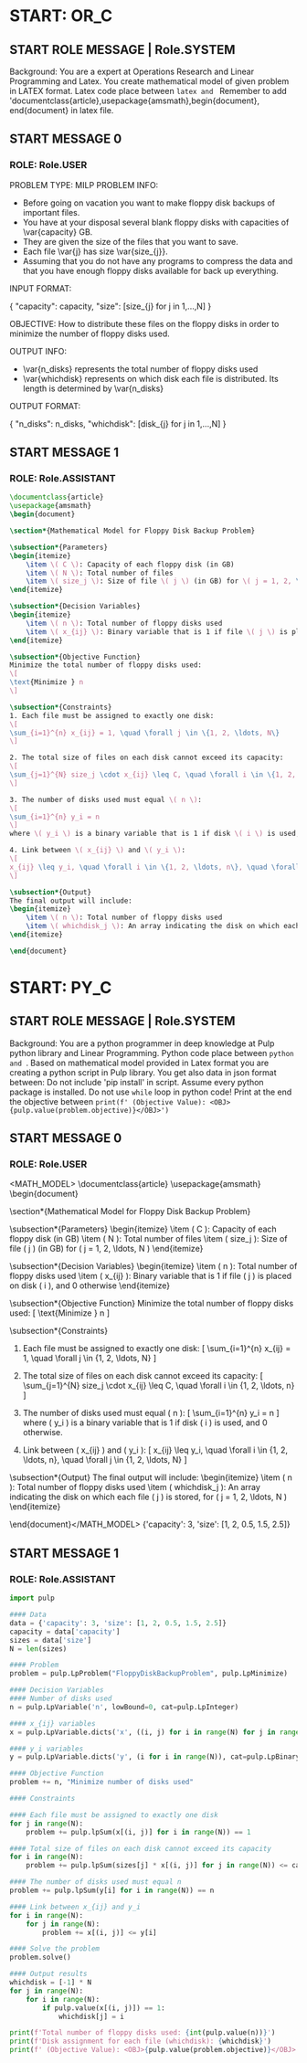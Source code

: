 # START: OR_C 
## START ROLE MESSAGE | Role.SYSTEM 
Background: You are a expert at Operations Research and Linear Programming and Latex. You create mathematical model of given problem in LATEX format. Latex code place between ```latex and ``` Remember to add 'documentclass{article},usepackage{amsmath},begin{document}, end{document} in latex file. 
## START MESSAGE 0 
### ROLE: Role.USER
<DESCRIPTION>
PROBLEM TYPE: MILP
PROBLEM INFO:

- Before going on vacation you want to make floppy disk backups of important files. 
- You have at your disposal several blank floppy disks with capacities of \var{capacity} GB. 
- They are given the size of the files that you want to save.
- Each file \var{j} has size \var{size_{j}}.
- Assuming that you do not have any programs to compress the data and that you have enough floppy disks available for back up everything.

INPUT FORMAT:

{
	"capacity": capacity,
	"size": [size_{j} for j in 1,...,N]
}

OBJECTIVE: How to distribute these files on the floppy disks in order to minimize the number of floppy disks used.

OUTPUT INFO:

- \var{n_disks} represents the total number of floppy disks used
- \var{whichdisk} represents on which disk each file is distributed. Its length is determined by \var{n_disks}

OUTPUT FORMAT:

{
	"n_disks": n_disks,
	"whichdisk": [disk_{j} for j in 1,...,N]
}
</DESCRIPTION>


## START MESSAGE 1 
### ROLE: Role.ASSISTANT
```latex
\documentclass{article}
\usepackage{amsmath}
\begin{document}

\section*{Mathematical Model for Floppy Disk Backup Problem}

\subsection*{Parameters}
\begin{itemize}
    \item \( C \): Capacity of each floppy disk (in GB)
    \item \( N \): Total number of files
    \item \( size_j \): Size of file \( j \) (in GB) for \( j = 1, 2, \ldots, N \)
\end{itemize}

\subsection*{Decision Variables}
\begin{itemize}
    \item \( n \): Total number of floppy disks used
    \item \( x_{ij} \): Binary variable that is 1 if file \( j \) is placed on disk \( i \), and 0 otherwise
\end{itemize}

\subsection*{Objective Function}
Minimize the total number of floppy disks used:
\[
\text{Minimize } n
\]

\subsection*{Constraints}
1. Each file must be assigned to exactly one disk:
\[
\sum_{i=1}^{n} x_{ij} = 1, \quad \forall j \in \{1, 2, \ldots, N\}
\]

2. The total size of files on each disk cannot exceed its capacity:
\[
\sum_{j=1}^{N} size_j \cdot x_{ij} \leq C, \quad \forall i \in \{1, 2, \ldots, n\}
\]

3. The number of disks used must equal \( n \):
\[
\sum_{i=1}^{n} y_i = n
\]
where \( y_i \) is a binary variable that is 1 if disk \( i \) is used, and 0 otherwise.

4. Link between \( x_{ij} \) and \( y_i \):
\[
x_{ij} \leq y_i, \quad \forall i \in \{1, 2, \ldots, n\}, \quad \forall j \in \{1, 2, \ldots, N\}
\]

\subsection*{Output}
The final output will include:
\begin{itemize}
    \item \( n \): Total number of floppy disks used
    \item \( whichdisk_j \): An array indicating the disk on which each file \( j \) is stored, for \( j = 1, 2, \ldots, N \)
\end{itemize}

\end{document}
```

# START: PY_C 
## START ROLE MESSAGE | Role.SYSTEM 
Background: You are a python programmer in deep knowledge at Pulp python library and Linear Programming. Python code place between ```python and ```. Based on mathematical model provided in Latex format you are creating a python script in Pulp library. You get also data in json format between: <DATA></DATA> Do not include 'pip install' in script. Assume every python package is installed. Do not use `while` loop in python code! Print at the end the objective between <OBJ></OBJ> `print(f' (Objective Value): <OBJ>{pulp.value(problem.objective)}</OBJ>')` 
## START MESSAGE 0 
### ROLE: Role.USER
<MATH_MODEL>
\documentclass{article}
\usepackage{amsmath}
\begin{document}

\section*{Mathematical Model for Floppy Disk Backup Problem}

\subsection*{Parameters}
\begin{itemize}
    \item \( C \): Capacity of each floppy disk (in GB)
    \item \( N \): Total number of files
    \item \( size_j \): Size of file \( j \) (in GB) for \( j = 1, 2, \ldots, N \)
\end{itemize}

\subsection*{Decision Variables}
\begin{itemize}
    \item \( n \): Total number of floppy disks used
    \item \( x_{ij} \): Binary variable that is 1 if file \( j \) is placed on disk \( i \), and 0 otherwise
\end{itemize}

\subsection*{Objective Function}
Minimize the total number of floppy disks used:
\[
\text{Minimize } n
\]

\subsection*{Constraints}
1. Each file must be assigned to exactly one disk:
\[
\sum_{i=1}^{n} x_{ij} = 1, \quad \forall j \in \{1, 2, \ldots, N\}
\]

2. The total size of files on each disk cannot exceed its capacity:
\[
\sum_{j=1}^{N} size_j \cdot x_{ij} \leq C, \quad \forall i \in \{1, 2, \ldots, n\}
\]

3. The number of disks used must equal \( n \):
\[
\sum_{i=1}^{n} y_i = n
\]
where \( y_i \) is a binary variable that is 1 if disk \( i \) is used, and 0 otherwise.

4. Link between \( x_{ij} \) and \( y_i \):
\[
x_{ij} \leq y_i, \quad \forall i \in \{1, 2, \ldots, n\}, \quad \forall j \in \{1, 2, \ldots, N\}
\]

\subsection*{Output}
The final output will include:
\begin{itemize}
    \item \( n \): Total number of floppy disks used
    \item \( whichdisk_j \): An array indicating the disk on which each file \( j \) is stored, for \( j = 1, 2, \ldots, N \)
\end{itemize}

\end{document}</MATH_MODEL>
<DATA>
{'capacity': 3, 'size': [1, 2, 0.5, 1.5, 2.5]}</DATA>


## START MESSAGE 1 
### ROLE: Role.ASSISTANT
```python
import pulp

#### Data
data = {'capacity': 3, 'size': [1, 2, 0.5, 1.5, 2.5]}
capacity = data['capacity']
sizes = data['size']
N = len(sizes)

#### Problem
problem = pulp.LpProblem("FloppyDiskBackupProblem", pulp.LpMinimize)

#### Decision Variables
#### Number of disks used
n = pulp.LpVariable('n', lowBound=0, cat=pulp.LpInteger)

#### x_{ij} variables
x = pulp.LpVariable.dicts('x', ((i, j) for i in range(N) for j in range(N)), cat=pulp.LpBinary)

#### y_i variables
y = pulp.LpVariable.dicts('y', (i for i in range(N)), cat=pulp.LpBinary)

#### Objective Function
problem += n, "Minimize number of disks used"

#### Constraints

#### Each file must be assigned to exactly one disk
for j in range(N):
    problem += pulp.lpSum(x[(i, j)] for i in range(N)) == 1

#### Total size of files on each disk cannot exceed its capacity
for i in range(N):
    problem += pulp.lpSum(sizes[j] * x[(i, j)] for j in range(N)) <= capacity * y[i]

#### The number of disks used must equal n
problem += pulp.lpSum(y[i] for i in range(N)) == n

#### Link between x_{ij} and y_i
for i in range(N):
    for j in range(N):
        problem += x[(i, j)] <= y[i]

#### Solve the problem
problem.solve()

#### Output results
whichdisk = [-1] * N
for j in range(N):
    for i in range(N):
        if pulp.value(x[(i, j)]) == 1:
            whichdisk[j] = i

print(f'Total number of floppy disks used: {int(pulp.value(n))}')
print(f'Disk assignment for each file (whichdisk): {whichdisk}')
print(f' (Objective Value): <OBJ>{pulp.value(problem.objective)}</OBJ>')
```

